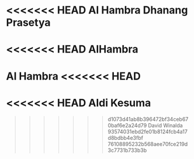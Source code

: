 <<<<<<< HEAD
Al Hambra
Dhanang Prasetya
=======
<<<<<<< HEAD
AlHambra
=======
Al Hambra
<<<<<<< HEAD
=======
<<<<<<< HEAD
Aldi Kesuma
=======
>>>>>>> d1073d41ab8b396472bf34ceb670baf6e2a24d79
David Winalda
>>>>>>> 93574031ebd2fe01b8124fcb4a17d8bdbb4e3fbf
>>>>>>> 76108895232b568aee70fce219d3c7731b733b3b
